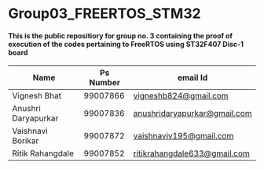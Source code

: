 # Group03_FREERTOS_STM32

#### This is the public repositiory for group no. 3 containing the proof of execution of the codes pertaining to FreeRTOS using ST32F407 Disc-1 board

|Name|Ps Number|email Id|
|-----|--------|--------|
|Vignesh Bhat|99007866|vigneshb824@gmail.com|
|Anushri Daryapurkar|99007836|anushridaryapurkar@gmail.com|
|Vaishnavi Borikar|99007872|vaishnaviv195@gmail.com|
|Ritik Rahangdale|99007852|ritikrahangdale633@gmail.com|
